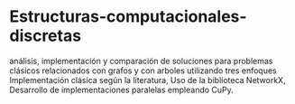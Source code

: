 # Estructuras-computacionales-discretas
análisis, implementación y comparación de soluciones para problemas clásicos relacionados con grafos y con arboles utilizando tres enfoques Implementación clásica según la literatura, Uso de la biblioteca NetworkX, Desarrollo de implementaciones paralelas empleando CuPy.

